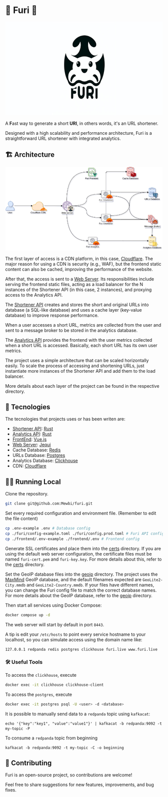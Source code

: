 # 🦀 Furi 🦀

<p align="center">
    <img src="./assets/logo_wide.png" height="300">
</p>

A **F**ast way to generate a short **URI**, in others words, it's an URL shortener.

Designed with a high scalability and performance architecture, Furi is a straightforward URL shortener with integrated analytics.

## 🏗️ Architecture

<p align="center">
    <img src="./assets/diagram.png">
</p>

The first layer of access is a CDN platform, in this case, [Cloudflare](https://www.cloudflare.com/). The major reason for using a CDN is security (e.g., WAF), but the frontend static content can also be cached, improving the performance of the website.

After that, the access is sent to a [Web Server](./web-server/). Its responsibilities include serving the frontend static files, acting as a load balancer for the N instances of the Shortener API (in this case, 2 instances), and proxying access to the Analytics API.

The [Shortener API](./furi/) creates and stores the short and original URLs into database (a SQL-like database) and uses a cache layer (key-value database) to improve response performance.

When a user accesses a short URL, metrics are collected from the user and sent to a message broker to be stored in the analytics database.

The [Analytics API](./analytics/) provides the frontend with the user metrics collected when a short URL is accessed. Basically, each short URL has its own user metrics.

The project uses a simple architecture that can be scaled horizontally easily. To scale the process of accessing and shortening URLs, just instantiate more instances of the Shortener API and add them to the load balancer.

More details about each layer of the project can be found in the respective directory.

## 🔬 Tecnologies

The tecnologies that projects uses or has been writen are:

- [Shortener API](./furi/): [Rust](https://www.rust-lang.org/)
- [Analytics API](./analytics/): [Rust](https://www.rust-lang.org/)
- [FrontEnd](./frontend/): [Vue.js](https://vuejs.org/)
- [Web Server](./web-server/): [Jequi](https://github.com/Termack/jequi)
- Cache Database: [Redis](https://redis.io/)
- URLs Database: [Postgres](https://www.postgresql.org/)
- Analytics Database: [Clickhouse](https://clickhouse.com/)
- CDN: [Cloudflare](https://www.cloudflare.com)

## 🏃‍♂️ Running Local

Clone the repository.
```sh
git clone git@github.com:Mewbi/furi.git
```

Set every required configuration and environment file. (Remember to edit the file content)
```sh
cp .env-example .env # Database config
cp ./furi/config-example.toml ./furi/config.prod.toml # Furi API config
cp ./frontend/.env-example ./frontend/.env # Frontend config
```

Generate SSL certificates and place them into the [certs](./certs/) directory. If you are using the default web server configuration, the certificate files must be named `furi-cert.pem` and `furi-key.key`. For more details about this, refer to the [certs](./certs/) directory.

Set the GeoIP database files into the [geoip](./furi/geoip/) directory. The project uses the [MaxMind](https://www.maxmind.com/en/home) GeoIP database, and the default filenames expected are `GeoLite2-City.mmdb` and `GeoLite2-Country.mmdb`. If your files have different names, you can change the Furi config file to match the correct database names. For more details about the GeoIP database, refer to the [geoip](./furi/geoip/) directory.

Then start all services using Docker Compose:
```sh
docker compose up -d
```

The web server will start by default in port `8443`.

A tip is edit your `/etc/hosts` to point every service hostname to your localhost, so you can simulate access using the domain name like:

```
127.0.0.1 redpanda redis postgres clickhouse furi.live www.furi.live
```

### 🛠️ Useful Tools

To access the `clickhouse`, execute

```sh
docker exec -it clickhouse clickhouse-client
```

To access the `postgres`, execute

```sh
docker exec -it postgres psql -U <user> -d <database>
```

It is possible to manually send data to a `redpanda` topic using `kafkacat`:

```
echo '{"key":"key1", "value":"value1"}' | kafkacat -b redpanda:9092 -t my-topic -P
``` 

To consume a `redpanda` topic from beginning
```
kafkacat -b redpanda:9092 -t my-topic -C -o beginning
```

## 🤝 Contributing

Furi is an open-source project, so contributions are welcome!

Feel free to share suggestions for new features, improvements, and bug fixes.